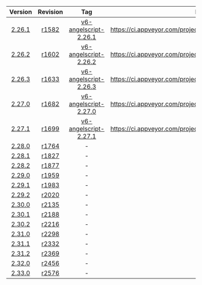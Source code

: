 | Version                                                  | Revision                                                             | Tag                                                                                       | Binaries                                                           |
|:--------------------------------------------------------:|:--------------------------------------------------------------------:|:-----------------------------------------------------------------------------------------:|:------------------------------------------------------------------:|
| [2.26.1](https://www.gamedev.net/forums/topic/639686--/) | [r1582](http://svn.code.sf.net/p/angelscript/code/trunk/sdk/?p=1582) | [v6-angelscript-2.26.1](https://github.com/rotators/foclassic/tree/v6-angelscript-2.26.1) | https://ci.appveyor.com/project/rotators/foclassic/builds/21911136 |
| [2.26.2](https://www.gamedev.net/forums/topic/641123--/) | [r1602](http://svn.code.sf.net/p/angelscript/code/trunk/sdk/?p=1602) | [v6-angelscript-2.26.2](https://github.com/rotators/foclassic/tree/v6-angelscript-2.26.2) | https://ci.appveyor.com/project/rotators/foclassic/builds/21912852 |
| [2.26.3](https://www.gamedev.net/forums/topic/642897--/) | [r1633](http://svn.code.sf.net/p/angelscript/code/trunk/sdk/?p=1633) | [v6-angelscript-2.26.3](https://github.com/rotators/foclassic/tree/v6-angelscript-2.26.3) | https://ci.appveyor.com/project/rotators/foclassic/builds/21913947 |
| [2.27.0](https://www.gamedev.net/forums/topic/645977--/) | [r1682](http://svn.code.sf.net/p/angelscript/code/trunk/sdk/?p=1682) | [v6-angelscript-2.27.0](https://github.com/rotators/foclassic/tree/v6-angelscript-2.27.0) | https://ci.appveyor.com/project/rotators/foclassic/builds/21952914 |
| [2.27.1](https://www.gamedev.net/forums/topic/646723--/) | [r1699](http://svn.code.sf.net/p/angelscript/code/trunk/sdk/?p=1699) | [v6-angelscript-2.27.1](https://github.com/rotators/foclassic/tree/v6-angelscript-2.27.1) | https://ci.appveyor.com/project/rotators/foclassic/builds/21955033 |
| [2.28.0](https://www.gamedev.net/forums/topic/649653--/) | [r1764](http://svn.code.sf.net/p/angelscript/code/trunk/sdk/?p=1764) | -                                                                                         | -                                                                  |
| [2.28.1](https://www.gamedev.net/forums/topic/652875--/) | [r1827](http://svn.code.sf.net/p/angelscript/code/trunk/sdk/?p=1827) | -                                                                                         | -                                                                  |
| [2.28.2](https://www.gamedev.net/forums/topic/654582--/) | [r1877](http://svn.code.sf.net/p/angelscript/code/trunk/sdk/?p=1877) | -                                                                                         | -                                                                  |
| [2.29.0](https://www.gamedev.net/forums/topic/657579--/) | [r1959](http://svn.code.sf.net/p/angelscript/code/trunk/sdk/?p=1959) | -                                                                                         | -                                                                  |
| [2.29.1](https://www.gamedev.net/forums/topic/658949--/) | [r1983](http://svn.code.sf.net/p/angelscript/code/trunk/sdk/?p=1983) | -                                                                                         | -                                                                  |
| [2.29.2](https://www.gamedev.net/forums/topic/662157--/) | [r2020](http://svn.code.sf.net/p/angelscript/code/trunk/sdk/?p=2020) | -                                                                                         | -                                                                  |
| [2.30.0](https://www.gamedev.net/forums/topic/666025--/) | [r2135](http://svn.code.sf.net/p/angelscript/code/trunk/sdk/?p=2135) | -                                                                                         | -                                                                  |
| [2.30.1](https://www.gamedev.net/forums/topic/669727--/) | [r2188](http://svn.code.sf.net/p/angelscript/code/trunk/sdk/?p=2188) | -                                                                                         | -                                                                  |
| [2.30.2](https://www.gamedev.net/forums/topic/671392--/) | [r2216](http://svn.code.sf.net/p/angelscript/code/trunk/sdk/?p=2216) | -                                                                                         | -                                                                  |
| [2.31.0](https://www.gamedev.net/forums/topic/676475--/) | [r2298](http://svn.code.sf.net/p/angelscript/code/trunk/sdk/?p=2298) | -                                                                                         | -                                                                  |
| [2.31.1](https://www.gamedev.net/forums/topic/679665--/) | [r2332](http://svn.code.sf.net/p/angelscript/code/trunk/sdk/?p=2332) | -                                                                                         | -                                                                  |
| [2.31.2](https://www.gamedev.net/forums/topic/684662--/) | [r2369](http://svn.code.sf.net/p/angelscript/code/trunk/sdk/?p=2369) | -                                                                                         | -                                                                  |
| [2.32.0](https://www.gamedev.net/forums/topic/694185--/) | [r2456](http://svn.code.sf.net/p/angelscript/code/trunk/sdk/?p=2456) | -                                                                                         | -                                                                  |
| [2.33.0](https://www.gamedev.net/forums/topic/700415--/) | [r2576](http://svn.code.sf.net/p/angelscript/code/trunk/sdk/?p=2576) | -                                                                                         | -                                                                  |
